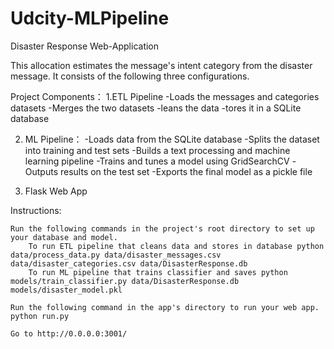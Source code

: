 # Udcity-MLPipeline
Disaster Response Web-Application

This allocation estimates the message's intent category from the disaster message.
It consists of the following three configurations.

Project Components：
1.ETL Pipeline
-Loads the messages and categories datasets
-Merges the two datasets
-leans the data
-tores it in a SQLite database

2. ML Pipeline：
-Loads data from the SQLite database
-Splits the dataset into training and test sets
-Builds a text processing and machine learning pipeline
-Trains and tunes a model using GridSearchCV
-Outputs results on the test set
-Exports the final model as a pickle file

3. Flask Web App


Instructions:

    Run the following commands in the project's root directory to set up your database and model.
        To run ETL pipeline that cleans data and stores in database python data/process_data.py data/disaster_messages.csv data/disaster_categories.csv data/DisasterResponse.db
        To run ML pipeline that trains classifier and saves python models/train_classifier.py data/DisasterResponse.db models/disaster_model.pkl

    Run the following command in the app's directory to run your web app. python run.py

    Go to http://0.0.0.0:3001/

